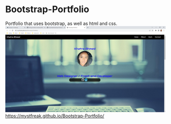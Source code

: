 # Bootstrap-Portfolio
Portfolio that uses bootstrap, as well as html and css. 
![portfolio](Screenshot.jpg)
https://mystfreak.github.io/Bootstrap-Portfolio/
